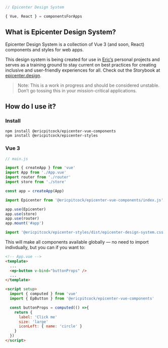 ```javascript
// Epicenter Design System

{ Vue, React } = componentsForApps
```

## What is Epicenter Design System?

Epicenter Design System is a collection of Vue 3 (and soon, React) components and styles for web apps.

This design system is being created for use in [Eric’s](https://www.ericpitcock.com) personal projects and serves as a training ground to stay current on best practices for creating inclusive and user-friendly experiences for all. Check out the Storybook at [epicenter.design](https://epicenter.design/?path=/story/intro--intro).

> Note: This is a work in progress and should be considered unstable. Don’t go tossing this in your mission-critical applications.

## How do I use it?

### Install

```
npm install @ericpitcock/epicenter-vue-components
npm install @ericpitcock/epicenter-styles
```

### Vue 3

```javascript
// main.js

import { createApp } from 'vue'
import App from './App.vue'
import router from './router'
import store from './store'

const app = createApp(App)

import Epicenter from '@ericpitcock/epicenter-vue-components/index.js'

app.use(Epicenter)
app.use(store)
app.use(router)
app.mount('#app')

import '@ericpitcock/epicenter-styles/dist/epicenter-design-system.css'
```

This will make all components available globally — no need to import indivdually, but you can if you want to:

```html
<!-- App.vue -->
<template>
  ...
  <ep-button v-bind="buttonProps" />
  ...
</template>

<script setup>
  import { computed } from 'vue'
  import { EpButton } from '@ericpitcock/epicenter-vue-components'

  const buttonProps = computed(() =>{
    return {
      label: 'Click me'
      size: 'large'
      iconLeft: { name: 'circle' }
    }
  })
</script>
```
